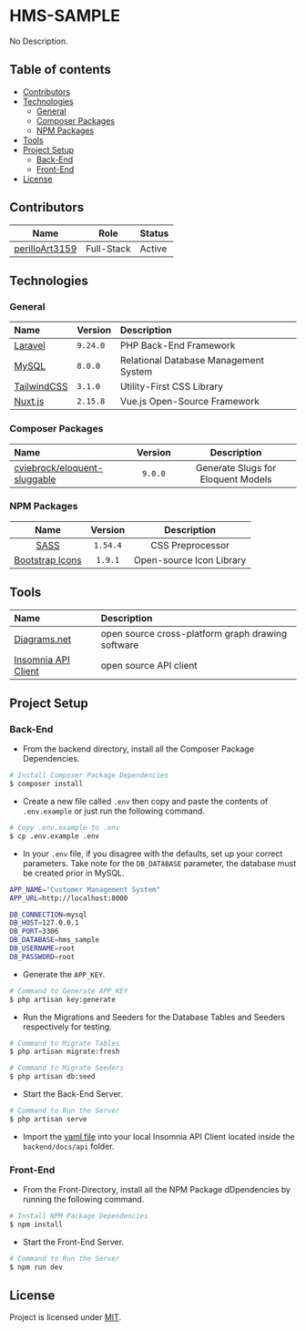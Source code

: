 # HMS-SAMPLE

No Description.

## Table of contents

* [Contributors](#contributors)
* [Technologies](#technologies)
  * [General](#general)
  * [Composer Packages](#composer-packages)
  * [NPM Packages](#npm-packages)
* [Tools](#tools)
* [Project Setup](#project-setup)
  * [Back-End](#back-end)
  * [Front-End](#front-end)
* [License](#license)

## Contributors

|Name  |Role | Status      |
|:----:|:-----:|:------------------|
|[perilloArt3159](https://github.com/perilloArt3159)| Full-Stack | Active

## Technologies

### General

|Name  |Version | Description      |
|:----|:-----|:------------------|
| [Laravel](https://laravel.com/docs/9.x)     |`9.24.0`        |PHP Back-End Framework           |
| [MySQL](https://www.mysql.com/)             |`8.0.0`         |Relational Database Management System        |
| [TailwindCSS](https://tailwindcss.com/)     |`3.1.0`         | Utility-First CSS Library |
| [Nuxt.js](https://nuxtjs.org/)              |`2.15.8`        |Vue.js Open-Source Framework   |

### Composer Packages

|Name                                                                                                           |Version          |Description                                         |
|:---------------------------------------------------------------------------------------------                |:---------------:|:-------------------------------------------:       |
|[cviebrock/eloquent-sluggable](https://github.com/cviebrock/eloquent-sluggable)                                |`9.0.0`          |Generate Slugs for Eloquent Models                  |


### NPM Packages

|Name                                                                                                           |Version          |Description                                    |
|:--------------------------------------------------------------------------------:                             |:---------------:|:-------------------------------------------:  |
|[SASS](https://sass-lang.com/)                                                                                 |`1.54.4`         |CSS Preprocessor                               |
|[Bootstrap Icons](https://icons.getbootstrap.com)                                                              |`1.9.1`          |Open-source Icon Library                       |


## Tools

|Name                                                                                                           |Description                                         |
|:---------------------------------------------------------------------------------------------                |:-------------------------------------------       |
|[Diagrams.net](https://www.diagrams.net/)                                                                      |open source cross-platform graph drawing software   |
|[Insomnia API Client](https://insomnia.rest/)                                                                  |open source API client |

## Project Setup

### Back-End

* From the backend directory, install all the Composer Package Dependencies.

```bash
# Install Composer Package Dependencies
$ composer install
```

* Create a new file called `.env` then copy and paste the contents of `.env.example` or just run the following command.

```bash
# Copy .env.example to .env
$ cp .env.example .env
```

* In your `.env` file, if you disagree with the defaults, set up your correct parameters. Take note for the `DB_DATABASE` parameter, the database must be created prior in MySQL.

```bash
APP_NAME="Customer Management System"
APP_URL=http://localhost:8000

DB_CONNECTION=mysql
DB_HOST=127.0.0.1
DB_PORT=3306
DB_DATABASE=hms_sample
DB_USERNAME=root
DB_PASSWORD=root
```

* Generate the `APP_KEY`.

```bash
# Command to Generate APP_KEY 
$ php artisan key:generate
```

* Run the Migrations and Seeders for the Database Tables and Seeders respectively for testing.

```bash
# Command to Migrate Tables
$ php artisan migrate:fresh 

# Command to Migrate Seeders
$ php artisan db:seed
```

* Start the Back-End Server.

```bash
# Command to Run the Server
$ php artisan serve 
```

* Import the [yaml file](https://github.com/perilloArt3159/hms-sample/blob/master/backend/docs/api/Insomnia_API.yaml) into your local Insomnia API Client located inside the `backend/docs/api` folder.

### Front-End

* From the Front-Directory, install all the NPM Package dDpendencies by running the following command.

```bash
# Install NPM Package Dependencies
$ npm install 
```

* Start the Front-End Server.

```bash
# Command to Run the Server
$ npm run dev
```

## License

Project is licensed under [MIT](https://mit-license.org/).
